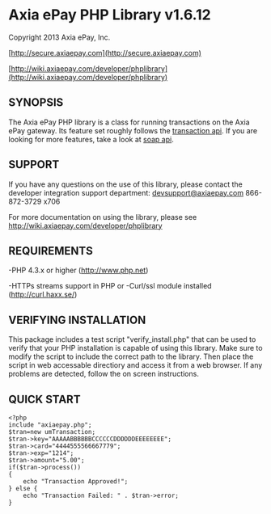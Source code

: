 Axia ePay PHP Library v1.6.12
=================================
Copyright 2013 Axia ePay, Inc.

[http://secure.axiaepay.com](http://secure.axiaepay.com)

[http://wiki.axiaepay.com/developer/phplibrary](http://wiki.axiaepay.com/developer/phplibrary)

SYNOPSIS
--------
The Axia ePay PHP library is a class for running transactions on the Axia ePay
gateway.  Its feature set roughly follows the [transaction api](http://wiki.axiaepay.com/developer/transaction).  If
you are looking for more features, take a look at [soap api](http://wiki.axiaepay.com/developer/soap/).

SUPPORT
-------
If you have any questions on the use of this library, please contact
the developer integration support department:
   devsupport@axiaepay.com
   866-872-3729 x706
   
For more documentation on using the library, please see
http://wiki.axiaepay.com/developer/phplibrary



REQUIREMENTS
------------
-PHP 4.3.x or higher (http://www.php.net) 

-HTTPs streams support in PHP
or
-Curl/ssl module installed (http://curl.haxx.se/) 


VERIFYING INSTALLATION
----------------------

This package includes a test script "verify_install.php"  that can be used to verify
that your PHP installation is capable of using this library.  Make sure to modify the script
to include the correct path to the library.  Then place the script in web accessable directiory
and access it from a web browser.  If any problems are detected,  follow the on screen 
instructions.


QUICK START
--------------------

	<?php
	include "axiaepay.php";
	$tran=new umTransaction;
	$tran->key="AAAAABBBBBBCCCCCCDDDDDDEEEEEEEE";  
	$tran->card="4444555566667779";	
	$tran->exp="1214";
	$tran->amount="5.00";
	if($tran->process())
	{
		echo "Transaction Approved!";
	} else {
		echo "Transaction Failed: " . $tran->error;
	}
